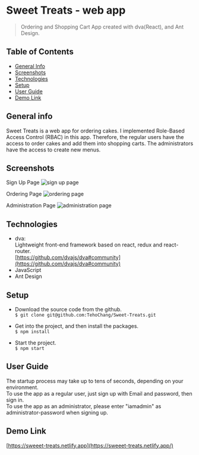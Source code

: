 # Sweet Treats - web app
>Ordering and Shopping Cart App created with dva(React), and Ant Design.

## Table of Contents
* [General Info](#general-info)
* [Screenshots](#screenshots)
* [Technologies](#technologies)
* [Setup](#setup)
* [User Guide](#user-guide)
* [Demo Link](#demo-link)

## General info
Sweet Treats is a web app for ordering cakes. I implemented Role-Based Access Control (RBAC) in this app. Therefore, the regular users have the access to order cakes and add them into shopping carts. The administrators have the access to create new menus.

## Screenshots
Sign Up Page
![sign up page](https://github.com/TehoChang/Sweet-Treats/blob/master/screenshots/sign%20up%20page.png?raw=true)

Ordering Page
![ordering page](https://github.com/TehoChang/Sweet-Treats/blob/master/screenshots/ordering%20page.png?raw=true)

Administration Page
![administration page](https://github.com/TehoChang/Sweet-Treats/blob/master/screenshots/administation%20page.png？raw=true)

## Technologies
* dva:   
Lightweight front-end framework based on react, redux and react-router.  
[https://github.com/dvajs/dva#community](https://github.com/dvajs/dva#community)
* JavaScript
* Ant Design

## Setup
* Download the source code from the github.   
`$ git clone git@github.com:TehoChang/Sweet-Treats.git`

* Get into the project, and then install the packages.   
`$ npm install`

* Start the project.   
`$ npm start`

## User Guide
The startup process may take up to tens of seconds, depending on your environment.  
To use the app as a regular user, just sign up with Email and password, then sign in.  
To use the app as an administrator, please enter "iamadmin" as  administrator-password when signing up.

## Demo Link
[https://sweeet-treats.netlify.app](https://sweeet-treats.netlify.app/)
